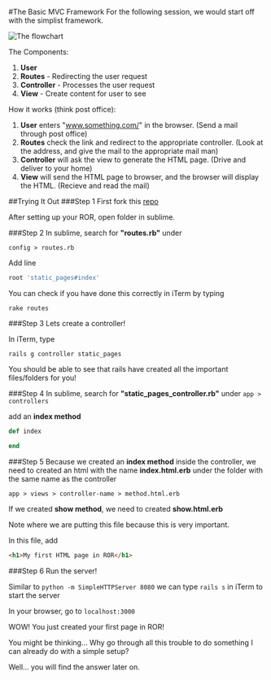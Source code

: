 <a name="basicMVC"></a>
#The Basic MVC Framework
For the following session, we would start off with the simplist framework.

![The flowchart](https://raw.githubusercontent.com/dshcheung/wdi7/master/images/MVC%20Simple1.jpg)

The Components:
 1. **User**
 2. **Routes** - Redirecting the user request
 3. **Controller** - Processes the user request
 4. **View** - Create content for user to see

How it works (think post office):
 1. **User** enters "www.something.com/" in the browser. (Send a mail through post office)
 2. **Routes** check the link and redirect to the appropriate controller. (Look at the address, and give the mail to the appropriate mail man)
 3. **Controller** will ask the view to generate the HTML page. (Drive and deliver to your home)
 4. **View** will send the HTML page to browser, and the browser will display the HTML. (Recieve and read the mail)

<a name="tryItOut"></a>
##Trying It Out
###Step 1
First fork this [repo](https://github.com/HK-WDI-November-2014/rails-basic-template)

After setting up your ROR, open folder in sublime.

###Step 2
In sublime, search for **"routes.rb"** under
```
config > routes.rb
```

Add line 
``` ruby
root 'static_pages#index'
```

You can check if you have done this correctly in iTerm by typing
```
rake routes
```

###Step 3
Lets create a controller!

In iTerm, type
```
rails g controller static_pages
```

You should be able to see that rails have created all the important files/folders for you!

###Step 4
In sublime, search for **"static_pages_controller.rb"** under 
```app > controllers```

add an **index method**
``` ruby
def index

end
```

###Step 5
Because we created an **index method** inside the controller, we need to created an html with the name **index.html.erb** under the folder with the same name as the controller
```
app > views > controller-name > method.html.erb
```

If we created **show method**, we need to created **show.html.erb**

Note where we are putting this file because this is very important.

In this file, add
``` html
<h1>My first HTML page in ROR</h1>
```

###Step 6
Run the server!

Similar to ``` python -m SimpleHTTPServer 8080 ``` we can type ``` rails s ``` in iTerm to start the server

In your browser, go to ``` localhost:3000 ```

WOW! You just created your first page in ROR!

You might be thinking... Why go through all this trouble to do something I can already do with a simple setup?

Well... you will find the answer later on.
